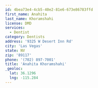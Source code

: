 ```yaml
---
id: 4bea73e4-4cb5-40e2-81e6-673e86783ffd
first_name: Anahita
last_name: Khoramshahi
license: DMD
services:
  - Dentist
category: Dentists
address: '9325 W Desert Inn Rd'
city: 'Las Vegas'
state: NV
zip: '89117'
phone: '(702) 897-7001'
title: 'Anahita Khoramshahi'
_geoloc:
  lat: 36.1296
  lng: -115.284
---
```


